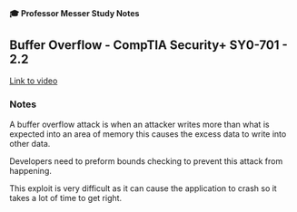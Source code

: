 #### 🎓 Professor Messer Study Notes

## Buffer Overflow - CompTIA Security+ SY0-701 - 2.2

[Link to video](https://youtu.be/0-qeeI5jTqU?si=N7aRoCbl8_zlHGig)

### Notes

A buffer overflow attack is when an attacker writes more than what is expected into an area of memory this causes the excess data to write into other data.

Developers need to preform bounds checking to prevent this attack from happening.

This exploit is very difficult as it can cause the application to crash so it takes a lot of time to get right. 

